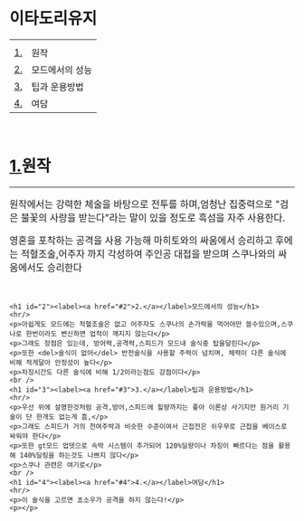 <!DOCTYPE html>
<html>
<head>
    <title></title>
    <style>
    p{font-size:120%;}
    </style>
</head>
<body>
    <h1>이타도리유지</h1>
    <table>
        <tr>
            <th></th>
        </tr>
        <tr>
            <td><label><a href="#1">1.</a></label></td>
            <td>원작</td>
        </tr>
        <tr>
            <td><label><a href="#2">2.</a></label></td>
            <td>모드에서의 성능</td>
        </tr>
        <tr>
            <td><label><a href="#3">3.</a></label></td>
            <td>팁과 운용방법</td>
        </tr>
        <tr>
            <td><label><a href="#4">4.</a></label></td>
            <td>여담</td>
        </tr>
    </table>
    <br />
    <h1 id="1"><label><a href="#1">1.</a></label>원작</h1>
    <hr/>
    <div>
        <p>원작에서는 강력한 체술을 바탕으로 전투를 하며,엄청난 집중력으로 "검은 불꽃의 사랑을 받는다"라는 말이 있을 정도로 흑섬을 자주 사용한다.</p>
        <p>영혼을 포착하는 공격을 사용 가능해 마히토와의 싸움에서 승리하고 후에는 적혈조술,어주자 까지 각성하여 주인공 대접을 받으며 스쿠나와의 싸움에서도 승리한다</p>
    </div>
    <br />
    
    <h1 id="2"><label><a href="#2">2.</a></label>모드에서의 성능</h1>
    <hr/>
    <p>아쉽게도 모드에는 적혈조술은 없고 어주자도 스쿠나의 손가락을 먹어야만 쓸수있으며,스쿠나로 한번이라도 변신하면 업적이 깨지지 않는다</p>
    <p>그래도 장점은 있는데, 방어력,공격력,스피드가 모드내 술식중 탑을달린다</p>
    <p>또한 <del>술식이 없어</del> 반전술식을 사용할 주력이 넘치며, 체력이 다른 술식에 비해 적게달아 안정성이 높다</p>
    <p>차징시간도 다른 술식에 비해 1/2이라는점도 강점이다</p>
    <br />
    <h1 id="3"><label><a href="#3">3.</a></label>팁과 운용방법</h1>
    <hr/>
    <p>우선 위에 설명한것처럼 공격,방어,스피드에 힐량까지는 좋아 이론상 사기지만 원거리 기술이 단 한개도 없는게 흠,</p>
    <p>그래도 스피드가 거의 천여주박과 비슷한 수준이여서 근접전은 쉬우무로 근접을 베이스로 싸워야 한다</p>
    <p>또한 gt모드 업뎃으로 속박 시스템이 추가되어 120%딜량이나 차징이 빠르다는 점을 활용해 140%딜링을 하는것도 나쁘지 않다</p>
    <p>스쿠나 관련은 여기로</p>
    <br />
    <h1 id="4"><label><a href="#4">4.</a></label>여담</h1>
    <hr/>
    <p>이 술식을 고르면 쵸소우가 공격을 하지 않는다!</p>
    <p></p>
</body>
</html>
